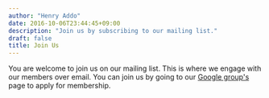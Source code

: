 ```yaml
---
author: "Henry Addo"
date: 2016-10-06T23:44:45+09:00
description: "Join us by subscribing to our mailing list."
draft: false
title: Join Us
---
```

	
You are welcome to join us on our mailing list. This is where we engage with our members over email. You can join us by going to our [Google group's][1] page to apply for membership.

[1]: https://groups.google.com/forum/#!forum/emailafam